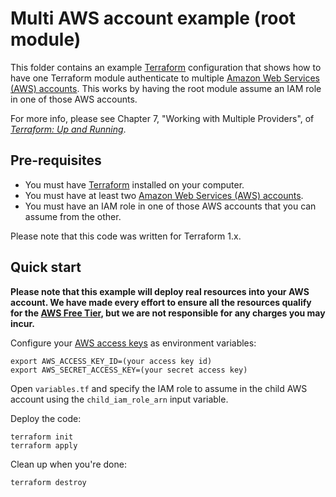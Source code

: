 # Multi AWS account example (root module)

This folder contains an example [Terraform](https://www.terraform.io/) configuration that shows how to have one
Terraform module authenticate to multiple [Amazon Web Services (AWS) accounts](http://aws.amazon.com/). This works by
having the root module assume an IAM role in one of those AWS accounts.

For more info, please see Chapter 7, "Working with Multiple Providers", of
_[Terraform: Up and Running](http://www.terraformupandrunning.com)_.

## Pre-requisites

- You must have [Terraform](https://www.terraform.io/) installed on your computer.
- You must have at least two [Amazon Web Services (AWS) accounts](http://aws.amazon.com/).
- You must have an IAM role in one of those AWS accounts that you can assume from the other.

Please note that this code was written for Terraform 1.x.

## Quick start

**Please note that this example will deploy real resources into your AWS account. We have made every effort to ensure
all the resources qualify for the [AWS Free Tier](https://aws.amazon.com/free/), but we are not responsible for any
charges you may incur.**

Configure your [AWS access
keys](http://docs.aws.amazon.com/general/latest/gr/aws-sec-cred-types.html#access-keys-and-secret-access-keys) as
environment variables:

```
export AWS_ACCESS_KEY_ID=(your access key id)
export AWS_SECRET_ACCESS_KEY=(your secret access key)
```

Open `variables.tf` and specify the IAM role to assume in the child AWS account using the `child_iam_role_arn` input
variable.

Deploy the code:

```
terraform init
terraform apply
```

Clean up when you're done:

```
terraform destroy
```
